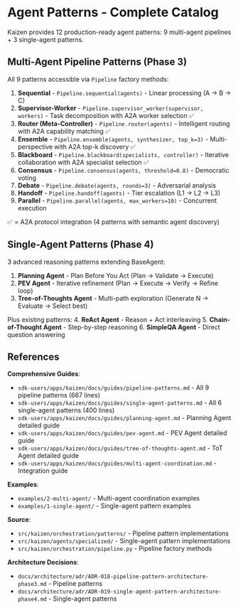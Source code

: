 # Agent Patterns - Complete Catalog

Kaizen provides 12 production-ready agent patterns: 9 multi-agent pipelines + 3 single-agent patterns.

## Multi-Agent Pipeline Patterns (Phase 3)

All 9 patterns accessible via `Pipeline` factory methods:

1. **Sequential** - `Pipeline.sequential(agents)` - Linear processing (A → B → C)
2. **Supervisor-Worker** - `Pipeline.supervisor_worker(supervisor, workers)` - Task decomposition with A2A worker selection ✅
3. **Router (Meta-Controller)** - `Pipeline.router(agents)` - Intelligent routing with A2A capability matching ✅
4. **Ensemble** - `Pipeline.ensemble(agents, synthesizer, top_k=3)` - Multi-perspective with A2A top-k discovery ✅
5. **Blackboard** - `Pipeline.blackboard(specialists, controller)` - Iterative collaboration with A2A specialist selection ✅
6. **Consensus** - `Pipeline.consensus(agents, threshold=0.8)` - Democratic voting
7. **Debate** - `Pipeline.debate(agents, rounds=3)` - Adversarial analysis
8. **Handoff** - `Pipeline.handoff(agents)` - Tier escalation (L1 → L2 → L3)
9. **Parallel** - `Pipeline.parallel(agents, max_workers=10)` - Concurrent execution

✅ = A2A protocol integration (4 patterns with semantic agent discovery)

## Single-Agent Patterns (Phase 4)

3 advanced reasoning patterns extending BaseAgent:

1. **Planning Agent** - Plan Before You Act (Plan → Validate → Execute)
2. **PEV Agent** - Iterative refinement (Plan → Execute → Verify → Refine loop)
3. **Tree-of-Thoughts Agent** - Multi-path exploration (Generate N → Evaluate → Select best)

Plus existing patterns:
4. **ReAct Agent** - Reason + Act interleaving
5. **Chain-of-Thought Agent** - Step-by-step reasoning
6. **SimpleQA Agent** - Direct question answering

## References

**Comprehensive Guides**:
- `sdk-users/apps/kaizen/docs/guides/pipeline-patterns.md` - All 9 pipeline patterns (667 lines)
- `sdk-users/apps/kaizen/docs/guides/single-agent-patterns.md` - All 6 single-agent patterns (400 lines)
- `sdk-users/apps/kaizen/docs/guides/planning-agent.md` - Planning Agent detailed guide
- `sdk-users/apps/kaizen/docs/guides/pev-agent.md` - PEV Agent detailed guide
- `sdk-users/apps/kaizen/docs/guides/tree-of-thoughts-agent.md` - ToT Agent detailed guide
- `sdk-users/apps/kaizen/docs/guides/multi-agent-coordination.md` - Integration guide

**Examples**:
- `examples/2-multi-agent/` - Multi-agent coordination examples
- `examples/1-single-agent/` - Single-agent pattern examples

**Source**:
- `src/kaizen/orchestration/patterns/` - Pipeline pattern implementations
- `src/kaizen/agents/specialized/` - Single-agent pattern implementations
- `src/kaizen/orchestration/pipeline.py` - Pipeline factory methods

**Architecture Decisions**:
- `docs/architecture/adr/ADR-018-pipeline-pattern-architecture-phase3.md` - Pipeline patterns
- `docs/architecture/adr/ADR-019-single-agent-pattern-architecture-phase4.md` - Single-agent patterns
